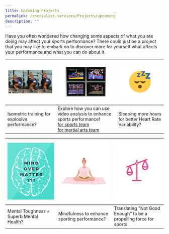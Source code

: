 ```yaml
---
title: Upcoming Projects
permalink: /specialist-services/Projects/upcoming
description: ""
---
```



Have you often wondered how changing some aspects of what you are doing may affect your sports performance? There could just be a project that you may like to embark on to discover more for yourself what affects your performance and what you can do about it.

| ![Isometric Training for Explosive Performance](/images/projects-images/JC%20Sqauts.png) | ![Video Analysis for Sports Performance](/images/projects-images/EC%20Video%20Anaysis.png) | ![Does sleep quantity affect Heart Rate Variability?](/images/projects-images/SH%20Sleep.png) |
| -------- | -------- | -------- |
| Isometric training for explosive performance? [](/files/projects-synopsis/upcoming-projects/GL%20Isometrics%20Squats%20and%20Vertical%20Jump%20Performance.pdf) | Explore how you can use video analysis to enhance sports performance! <br/> [for sports team](/files/projects-synopsis/upcoming-projects/GL%20Video%20Analysis%20for%20sports%20performance.pdf) <br/> [for martial arts team](/files/projects-synopsis/upcoming-projects/GL%20Improving%20martial%20arts%20performance%20using%20video%20analysis.pdf) | Sleeping more hours for better Heart Rate Variability? [](/files/projects-synopsis/upcoming-projects/GL%20HRV%20and%20Sleep.pdf) |

|![Mental Toughness vs Mental Health](/images/projects-images/SH%20mind%20over%20matter.png) | ![Mindfulness for Sports Performance](/images/projects-images/SH%20mindfulness.png) | !["Not Good Enough" - a motivation in sports performance](/images/projects-images/SH%20Tipping%20Scale.png) |
| -------- | -------- | -------- |
| Mental Toughness = Superb Mental Health? [](/files/projects-synopsis/upcoming-projects/GL%20Mental%20Health%20Youth%20Athlete.pdf) | Mindfulness to enhance sporting performance? [](/files/projects-synopsis/upcoming-projects/GL%20Mindfulness%20in%20Sports%20Performance.pdf) | Translating "Not Good Enough" to be a propelling force for sports [](/files/projects-synopsis/upcoming-projects/GL%20on%20being%20Good%20Enough.pdf) |